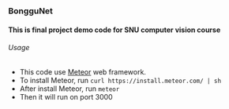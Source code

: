 ### BongguNet

#### This is final project demo code for SNU computer vision course

###### Usage
- This code use [Meteor](http://docs.meteor.com/#/full/) web framework. 
- To install Meteor, run ```curl https://install.meteor.com/ | sh```
- After install Meteor, run ```meteor```
- Then it will run on port 3000
